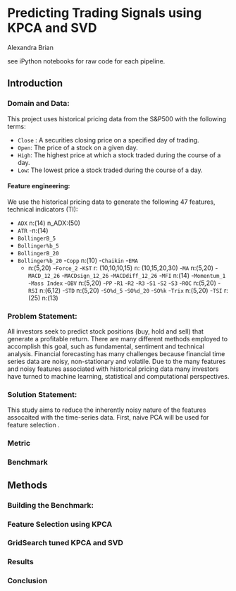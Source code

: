 # Predicting Trading Signals using KPCA and SVD

Alexandra Brian

see iPython notebooks for raw code for each pipeline.

## Introduction

### Domain and Data:
This project uses historical pricing data from the S&P500 with the following terms:

- `Close` : A securities closing price on a specified day of trading.
- `Open`: The price of a stock on a given day.
- `High`: The highest price at which a stock traded during the course of a day. 
- `Low`: The lowest price a stock traded during the course of a day. 

#### Feature engineering:
We use the historical pricing data to generate the following 47 features, technical indicators (TI):

- `ADX`
    n:(14)
    n_ADX:(50)
- `ATR`
    -n:(14)
- `BollingerB_5`
- `Bollinger%b_5`
- `BollingerB_20` 
- `Bollinger%b_20`
-`Copp`
    n:(10)
-`Chaikin`
-`EMA`
    - n:(5,20)
-`Force_2`
-`KST` 
    r: (10,10,10,15)
    n: (10,15,20,30)
-`MA` 
    n:(5,20) 
-`MACD_12_26`
-`MACDsign_12_26`
-`MACDdiff_12_26`
-`MFI`
    n:(14)
-`Momentum_1`
-`Mass Index`
-`OBV`
    n:(5,20)
-`PP`
-`R1`
-`R2`
-`R3`
-`S1`
-`S2`
-`S3`
-`ROC`
    n:(5,20)
-`RSI`
    n:(6,12)
-`STD`
    n:(5,20)
-`SO%d_5`
-`SO%d_20`
-`SO%k`
-`Trix`
    n:(5,20)
-`TSI`
    r:(25)
    n:(13)

### Problem Statement: 
All investors seek to predict stock positions (buy, hold and sell) that generate a profitable return. There are many different methods employed to accomplish this goal, such as fundamental, sentiment  and technical analysis. Financial forecasting has many challenges because financial time series data are noisy, non-stationary and volatile. Due to the many features and noisy features associated with historical pricing data many investors have turned to machine learning, statistical and computational perspectives.    

### Solution Statement: 
This study aims to reduce the inherently noisy nature of the features assocaited with the time-series data. First, naive PCA will be used for feature selection . 


### Metric

### Benchmark

## Methods

### Building the Benchmark: 

### Feature Selection using KPCA

### GridSearch tuned KPCA and SVD

### Results

### Conclusion 